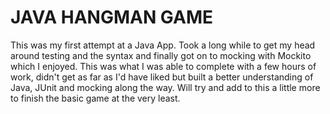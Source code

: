 # JAVA HANGMAN GAME

This was my first attempt at a Java App. Took a long while to get my head around testing and the syntax and finally got on to mocking with Mockito which I enjoyed. This was what I was able to complete with a few hours of work, didn't get as far as I'd have liked but built a better understanding of Java, JUnit and mocking along the way. Will try and add to this a little more to finish the basic game at the very least.
